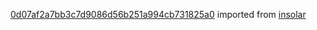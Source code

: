 [0d07af2a7bb3c7d9086d56b251a994cb731825a0](https://github.com/insolar/insolar/commit/0d07af2a7bb3c7d9086d56b251a994cb731825a0) imported from [insolar](https://github.com/insolar/insolar)
